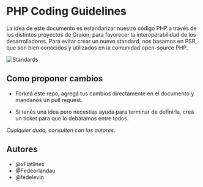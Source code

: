 PHP Coding Guidelines
=====================

La idea de este documento es estandarizar nuestro código PHP a través de los
distintos proyectos de Graion, para favorecer la interoperabilidad de los
desarrolladores.
Para evitar crear un nuevo standard, nos basamos en PSR, que son bien conocidos
y utilizados en la comunidad open-source PHP.

![Standards](https://imgs.xkcd.com/comics/standards.png)

Como proponer cambios
---------------------

- Forkeá este repo, agregá tus cambios directamente en el documento y mandanos
  un pull request.

- Si tenés una idea pero necestias ayuda para terminar de definirla, creá un
  ticket para que lo debatamos entre todos.

_Cualquier duda, consulten con los autores._

Autores
-------

- @xFlatlinex
- @Fedeorlandau
- @fedelevin
